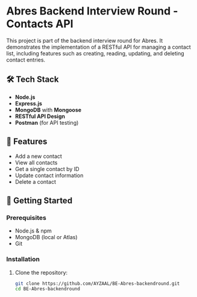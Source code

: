 # Abres Backend Interview Round - Contacts API

This project is part of the backend interview round for Abres. It demonstrates the implementation of a RESTful API for managing a contact list, including features such as creating, reading, updating, and deleting contact entries.

## 🛠 Tech Stack

- **Node.js**
- **Express.js**
- **MongoDB** with **Mongoose**
- **RESTful API Design**
- **Postman** (for API testing)

## 📁 Features

- Add a new contact
- View all contacts
- Get a single contact by ID
- Update contact information
- Delete a contact

## 🚀 Getting Started

### Prerequisites

- Node.js & npm
- MongoDB (local or Atlas)
- Git

### Installation

1. Clone the repository:
   ```bash
   git clone https://github.com/AYZAAL/BE-Abres-backendround.git
   cd BE-Abres-backendround
